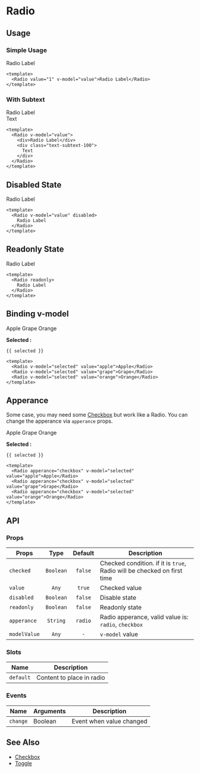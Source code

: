 <script setup>
  import Radio from "./Radio.vue"
  import { ref } from "vue-demi"

  const value    = ref('')
  const selected = ref()
</script>


# Radio

## Usage

### Simple Usage
<preview>
  <Radio value="1" v-model="value">Radio Label</Radio>
</preview>

```vue
<template>
  <Radio value="1" v-model="value">Radio Label</Radio>
</template>
```

### With Subtext

<preview>
  <Radio v-model="value">
    <div>Radio Label</div>
    <div class="text-subtext-100">
      Text
    </div>
  </Radio>
</preview>

```vue
<template>
  <Radio v-model="value">
    <div>Radio Label</div>
    <div class="text-subtext-100">
      Text
    </div>
  </Radio>
</template>
```

## Disabled State

<preview>
  <Radio disabled>
    Radio Label
  </Radio>
</preview>

```vue
<template>
  <Radio v-model="value" disabled>
    Radio Label
  </Radio>
</template>
```

## Readonly State

<preview>
  <Radio readonly>
    Radio Label
  </Radio>
</preview>

```vue
<template>
  <Radio readonly>
    Radio Label
  </Radio>
</template>
```

## Binding v-model

<preview class="justify-center">
  <div class="flex flex-col gap-3">
    <Radio v-model="selected" value="apple">Apple</Radio>
    <Radio v-model="selected" value="grape">Grape</Radio>
    <Radio v-model="selected" value="orange">Orange</Radio>
  </div>
</preview>

**Selected :**

<pre><code>{{ selected }}</code></pre>

```vue
<template>
  <Radio v-model="selected" value="apple">Apple</Radio>
  <Radio v-model="selected" value="grape">Grape</Radio>
  <Radio v-model="selected" value="orange">Orange</Radio>
</template>
```

## Apperance

Some case, you may need some [Checkbox](/checkbox/component) but work like a Radio. You can change the apperance via `apperance` props.

<preview class="justify-center">
  <div class="flex flex-col gap-3">
    <Radio apperance="checkbox" v-model="selected" value="apple">Apple</Radio>
    <Radio apperance="checkbox" v-model="selected" value="grape">Grape</Radio>
    <Radio apperance="checkbox" v-model="selected" value="orange">Orange</Radio>
  </div>
</preview>

**Selected :**

<pre><code>{{ selected }}</code></pre>

```vue
<template>
  <Radio apperance="checkbox" v-model="selected" value="apple">Apple</Radio>
  <Radio apperance="checkbox" v-model="selected" value="grape">Grape</Radio>
  <Radio apperance="checkbox" v-model="selected" value="orange">Orange</Radio>
</template>
```

## API

### Props

| Props        |   Type    | Default | Description                                                             |
|--------------|:---------:|:-------:|-------------------------------------------------------------------------|
| `checked`    | `Boolean` | `false` | Checked condition. if it is `true`, Radio will be checked on first time |
| `value`      |   `Any`   | `true`  | Checked value                                                           |
| `disabled`   | `Boolean` | `false` | Disable state                                                           |
| `readonly`   | `Boolean` | `false` | Readonly state                                                          |
| `apperance`  | `String`  | `radio` | Radio apperance, valid value is: `radio`, `checkbox`                    |
| `modelValue` |   `Any`   |   `-`   | `v-model` value                                                         |

### Slots

| Name      | Description               |
|-----------|---------------------------|
| `default` | Content to place in radio |

### Events

| Name     | Arguments | Description              |
|----------|-----------|--------------------------|
| `change` | Boolean   | Event when value changed |

## See Also
- [Checkbox](/checkbox/component)
- [Toggle](/toggle/component)

